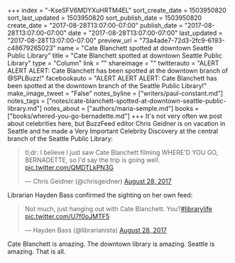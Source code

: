 +++
index = "-KseSFV6MDYXuHRTM4EL"
sort_create_date = 1503950820
sort_last_updated = 1503950820
sort_publish_date = 1503950820
create_date = "2017-08-28T13:07:00-07:00"
publish_date = "2017-08-28T13:07:00-07:00"
date = "2017-08-28T13:07:00-07:00"
last_updated = "2017-08-28T13:07:00-07:00"
preview_url = "73a4ade7-72d3-2fc9-6193-c48679265023"
name = "Cate Blanchett spotted at downtown Seattle Public Library"
title = "Cate Blanchett spotted at downtown Seattle Public Library"
type = "Column"
link = ""
shareimage = ""
twitterauto = "ALERT ALERT ALERT: Cate Blanchett has been spotted at the downtown branch of @SPLBuzz!"
facebookauto = "ALERT ALERT ALERT: Cate Blanchett has been spotted at the downtown branch of the Seattle Public Library!"
make_image_tweet = "False"
notes_byline = ["writers/paul-constant.md"]
notes_tags = ["notes/cate-blanchett-spotted-at-downtown-seattle-public-library.md"]
notes_about = ["authors/maria-semple.md"]
books = ["books/whered-you-go-bernadette.md"]
+++
It's not very often we post about celebrities here, but BuzzFeed editor Chris Geidner is on vacation in Seattle and he made a Very Important Celebrity Discovery at the central branch of the Seattle Public Library:

<blockquote class="twitter-tweet" data-lang="en"><p lang="en" dir="ltr">tl;dr: I believe I just saw Cate Blanchett filming WHERE&#39;D YOU GO, BERNADETTE, so I&#39;d say the trip is going well. <a href="https://t.co/QMDTLkPN3G">pic.twitter.com/QMDTLkPN3G</a></p>&mdash; Chris Geidner (@chrisgeidner) <a href="https://twitter.com/chrisgeidner/status/902233634953863168">August 28, 2017</a></blockquote>

Librarian Hayden Bass confirmed the sighting on her own feed:

<blockquote class="twitter-tweet" data-lang="en"><p lang="en" dir="ltr">Not much, just hanging out with Cate Blanchett. You?<a href="https://twitter.com/hashtag/librarylife?src=hash">#librarylife</a> <a href="https://t.co/U7f0oJMTF5">pic.twitter.com/U7f0oJMTF5</a></p>&mdash; Hayden Bass (@librarianista) <a href="https://twitter.com/librarianista/status/902221700384690176">August 28, 2017</a></blockquote>

Cate Blanchett is amazing. The downtown library is amazing. Seattle is amazing. That is all.